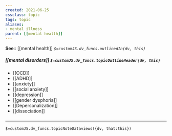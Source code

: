 ```yaml
---
created: 2021-06-25
cssclass: topic
tags: topic
aliases:
- mental illness
parent: [[mental health]]
---
```


**See**:: [[mental health]]
*`$=customJS.dv_funcs.outlinedIn(dv, this)`*

##### [[mental disorders]] `$=customJS.dv_funcs.topicOutlineHeader(dv, this)`
- [[OCD]]
- [[ADHD]]
- [[anxiety]]
- [[social anxiety]]
- [[depression]]
- [[gender dysphoria]]
- [[Depersonalization]]
- [[dissociation]]

### <hr class="dataviews"/>

`$=customJS.dv_funcs.topicNoteDataviews({dv, that:this})`